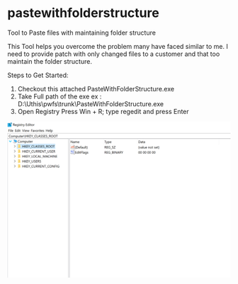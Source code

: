 # pastewithfolderstructure
Tool to Paste files with maintaining folder structure

This Tool helps you overcome the problem many have faced similar to me.
I need to provide patch with only changed files to a customer and that too maintain the folder structure.

Steps to Get Started:
1. Checkout this attached PasteWithFolderStructure.exe
2. Take Full path of the exe
    ex : D:\Uthis\pwfs\trunk\PasteWithFolderStructure.exe
3. Open Registry 
    Press Win + R; type regedit and press Enter
    
![Registry](https://github.com/uthistran/pastewithfolderstructure/blob/master/blob/master/images/1.PNG)

